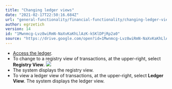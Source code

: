 ```yaml
---
title: "Changing ledger views"
date: "2021-02-17T22:50:16.684Z"
url: "general-functionality/financial-functionality/changing-ledger-views.html"
author: egrzetich
version: 14
id: "1Mwnmcg-Lvz8wiRmN-NaXvKaKhLlAzK-kSKlDPjRp2a0"
source: "https://drive.google.com/open?id=1Mwnmcg-Lvz8wiRmN-NaXvKaKhLlAzK-kSKlDPjRp2a0"
---
```

* [Access the ledger](accessing-the-ledger.html).
* To change to a registry view of transactions, at the upper-right, select <strong>Registry View</strong>. ![](changing-ledger-views.images/image1.png)
* The system displays the registry view.
* To view a ledger view of transactions, at the upper-right, select <strong>Ledger View</strong>. The system displays the ledger view.
